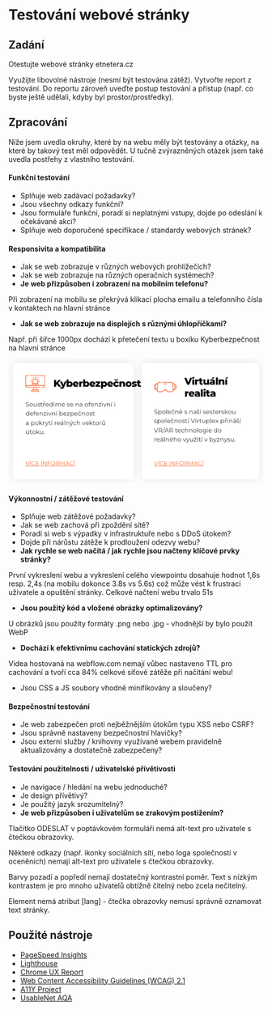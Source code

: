 # Testování webové stránky

## Zadání

Otestujte webové stránky etnetera.cz

Využijte libovolné nástroje (nesmí být testována zátěž). Vytvořte report z testování. Do reportu zároveň uveďte postup testování a přístup (např. co byste ještě udělali, kdyby byl prostor/prostředky).

## Zpracování

Níže jsem uvedla okruhy, které by na webu měly být testovány a otázky, na které by takový test měl odpovědět. U tučně zvýrazněných otázek jsem také uvedla postřehy z vlastního testování.

#### Funkční testování
 - Splňuje web zadávací požadavky?
 - Jsou všechny odkazy funkční?
 - Jsou formuláře funkční, poradí si neplatnými vstupy, dojde po odeslání k
   očekávané akci?
 - Splňuje web doporučené specifikace / standardy webových stránek?
#### Responsivita a kompatibilita
 - Jak se web zobrazuje v různých webových prohlížečích?
 - Jak se web zobrazuje na různých operačních systémech?
 - **Je web přizpůsoben i zobrazení na mobilním telefonu?**
 
 Při zobrazení na mobilu se překrývá klikací plocha emailu a telefonního čísla v kontaktech na hlavní stránce
 - **Jak se web zobrazuje na displejích s různými úhlopříčkami?**

 Např. při šířce 1000px dochází k přetečení textu u boxíku Kyberbezpečnost na hlavní stránce

 ![enter image description here](kyberbezpecnost.png)
#### Výkonnostní / zátěžové testování
 - Splňuje web zátěžové požadavky?
 - Jak se web zachová při zpoždění sítě?
 - Poradí si web s výpadky v infrastruktuře nebo s DDoS útokem?
 - Dojde při nárůstu zátěže k prodloužení odezvy webu?
 - **Jak rychle se web načítá / jak rychle jsou načteny klíčové prvky stránky?**

 První vykreslení webu a vykreslení celého viewpointu dosahuje hodnot 1,6s resp. 2,4s (na mobilu dokonce 3.8s vs 5.6s) což může vést k frustraci uživatele a opuštění stránky. Celkové načtení webu trvalo 51s
 - **Jsou použitý kód a vložené obrázky optimalizovány?**

 U obrázků jsou použity formáty .png nebo .jpg - vhodnější by bylo použít WebP
 - **Dochází k efektivnímu cachování statických zdrojů?**

 Videa hostovaná na webflow.com nemají vůbec nastaveno TTL pro cachování a tvoří cca 84% celkové síťové zátěže při načítání webu!
 - Jsou CSS a JS soubory vhodně minifikovány a sloučeny?
#### Bezpečnostní testování
 - Je web zabezpečen proti nejběžnějším útokům typu XSS nebo CSRF?
 - Jsou správně nastaveny bezpečnostní hlavičky?
 - Jsou externí služby / knihovny využívané webem pravidelně aktualizovány a dostatečně zabezpečeny?
#### Testování použitelnosti / uživatelské přívětivosti
 - Je navigace / hledání na webu jednoduché?
 - Je design přívětivý?
 - Je použitý jazyk srozumitelný?
 - **Je web přizpůsoben i uživatelům se zrakovým postižením?**

 Tlačítko ODESLAT v poptávkovém formuláři nemá alt-text pro uživatele s čtečkou obrazovky.
 
 Některé odkazy (např. ikonky sociálních sítí, nebo loga společností v oceněních) nemají alt-text pro uživatele s čtečkou obrazovky.
 
 Barvy pozadí a popředí nemají dostatečný kontrastní poměr. Text s nízkým kontrastem je pro mnoho uživatelů obtížně čitelný nebo zcela nečitelný.
 
 Element <html> nemá atribut [lang] - čtečka obrazovky nemusí správně oznamovat text stránky.

## Použité nástroje

 - [PageSpeed Insights](https://pagespeed.web.dev/)
 - [Lighthouse](https://github.com/GoogleChrome/lighthouse)
 - [Chrome UX Report](https://developer.chrome.com/docs/crux/)
- [Web Content Accessibility Guidelines (WCAG) 2.1](https://www.w3.org/TR/WCAG21/)
- [A11Y Project](https://www.a11yproject.com/checklist/)
- [UsableNet AQA](https://usablenet.com/automated-accessibility-testing-tool)
